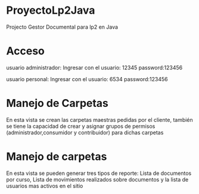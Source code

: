 # ProyectoLp2Java
Projecto Gestor Documental para lp2 en Java

# Acceso
usuario administrador:
Ingresar con el usuario: 12345 password:123456

usuario personal:
Ingresar con el usuario: 6534 password:123456

# Manejo de Carpetas
En esta vista se crean las carpetas maestras pedidas por el cliente, también se tiene la capacidad de crear y asignar grupos de permisos (administrador,consumidor y contribuidor) para dichas carpetas

# Manejo de carpetas
En esta vista se pueden generar tres tipos de reporte: Lista de documentos por curso, Lista de movimientos realizados sobre documentos y la lista de usuarios mas activos en el sitio
